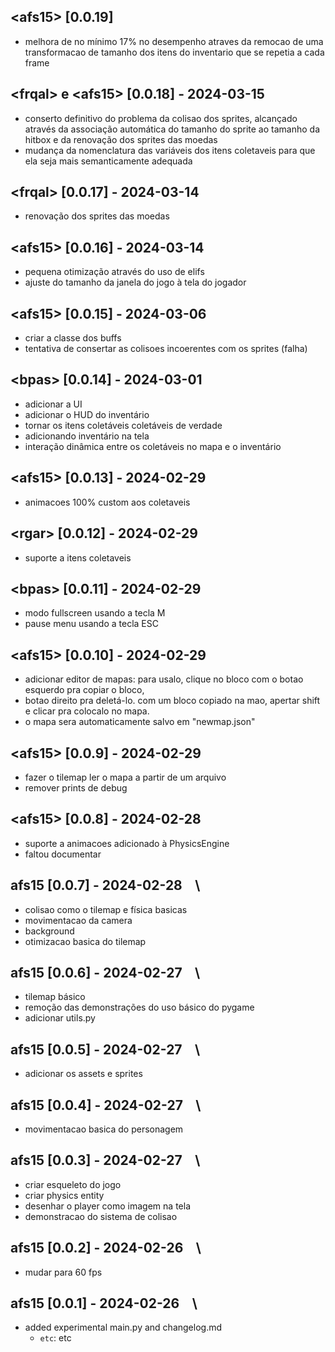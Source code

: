 ## \<afs15\> [0.0.19]
- melhora de no mínimo 17% no desempenho atraves da remocao de uma transformacao de tamanho dos itens do inventario que se repetia a cada frame


## \<frqal\> e \<afs15\> [0.0.18] - 2024-03-15 &ensp;
- conserto definitivo do problema da colisao dos sprites, alcançado através da associação automática do tamanho do sprite ao tamanho da hitbox e da renovação dos sprites das moedas
- mudança da nomenclatura das variáveis dos itens coletaveis para que ela seja mais semanticamente adequada 

## \<frqal\> [0.0.17] - 2024-03-14 &ensp;
- renovação dos sprites das moedas

## \<afs15\> [0.0.16] - 2024-03-14 &ensp;
- pequena otimização através do uso de elifs
- ajuste do tamanho da janela do jogo à tela do jogador

## \<afs15\> [0.0.15] - 2024-03-06 &ensp;
- criar a classe dos buffs
- tentativa de consertar as colisoes incoerentes com os sprites (falha)

## \<bpas\> [0.0.14] - 2024-03-01 &ensp;
- adicionar a UI
- adicionar o HUD do inventário
- tornar os itens coletáveis coletáveis de verdade
- adicionando inventário na tela
- interação dinâmica entre os coletáveis no mapa e o inventário

## \<afs15\> [0.0.13] - 2024-02-29 &ensp;

- animacoes 100% custom aos coletaveis

## \<rgar\> [0.0.12] - 2024-02-29 &ensp;
- suporte a itens coletaveis

## \<bpas\> [0.0.11] - 2024-02-29 &ensp;
- modo fullscreen usando a tecla M
- pause menu usando a tecla ESC

## \<afs15\> [0.0.10] - 2024-02-29 &ensp;
- adicionar editor de mapas: para usalo, clique no bloco com o botao esquerdo pra copiar o bloco,
- botao direito pra deletá-lo. com um bloco copiado na mao, apertar shift e clicar pra colocalo no mapa.
- o mapa sera automaticamente salvo em "newmap.json"


## \<afs15\> [0.0.9] - 2024-02-29 &ensp;
- fazer o tilemap ler o mapa a partir de um arquivo
- remover prints de debug


## \<afs15\> [0.0.8] - 2024-02-28 &ensp;
  - suporte a animacoes adicionado à PhysicsEngine
  - faltou documentar

## afs15 [0.0.7] - 2024-02-28 &ensp; \
 - colisao como o tilemap e física basicas
 - movimentacao da camera
 - background
 - otimizacao basica do tilemap



## afs15 [0.0.6] - 2024-02-27 &ensp; \
 - tilemap básico 
 - remoção das demonstrações do uso básico do pygame
 - adicionar utils.py

## afs15 [0.0.5] - 2024-02-27 &ensp; \
- adicionar os assets e sprites

## afs15 [0.0.4] - 2024-02-27 &ensp; \

- movimentacao basica do personagem

## afs15 [0.0.3] - 2024-02-27 &ensp; \

- criar esqueleto do jogo
- criar physics entity
- desenhar o player como imagem na tela
- demonstracao do sistema de colisao 


## afs15 [0.0.2] - 2024-02-26 &ensp; \

- mudar para 60 fps


## afs15 [0.0.1] - 2024-02-26 &ensp; \

- added experimental main.py and changelog.md
  - ``etc``: etc
